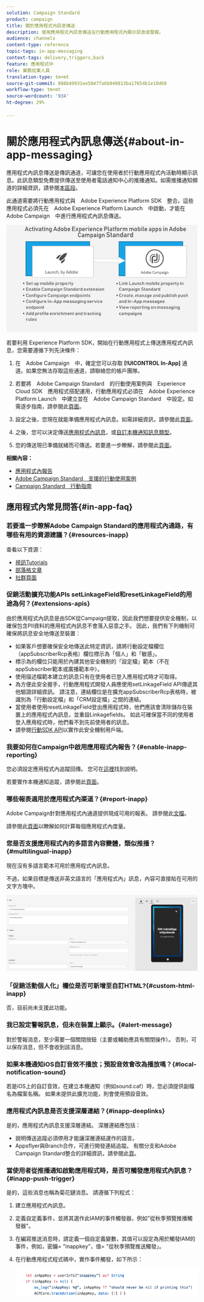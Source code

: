 ```yaml
---
solution: Campaign Standard
product: campaign
title: 關於應用程式內訊息傳送
description: 使用應用程式內訊息傳送在行動應用程式內顯示訊息或警報。
audience: channels
content-type: reference
topic-tags: in-app-messaging
context-tags: delivery,triggers,back
feature: 應用程式中
role: 業務從業人員
translation-type: tm+mt
source-git-commit: 088b49931ee5047fa6b949813ba17654b1e10d60
workflow-type: tm+mt
source-wordcount: '934'
ht-degree: 29%

---
```



# 關於應用程式內訊息傳送{#about-in-app-messaging}

應用程式內訊息傳送是傳訊通道，可讓您在使用者於行動應用程式內活動時顯示訊息。此訊息類型免費提供傳送至使用者電話通知中心的推播通知。如需推播通知頻道的詳細資訊，請參閱[本區段](../../channels/using/about-push-notifications.md)。

此通道需要將行動應用程式與　Adobe Experience Platform SDK　整合。這些應用程式必須先在　Adobe Experience Platform Launch　中啟動，才能在　Adobe Campaign　中進行應用程式內訊息傳送。

![](assets/launch_campaign.png)

若要利用 Experience Platform SDK，開始在行動應用程式上傳送應用程式內訊息，您需要遵循下列先決條件：

1. 在　Adobe Campaign　中，確定您可以存取 **[!UICONTROL In-App]** 通道。如果您無法存取這些通道，請聯絡您的帳戶團隊。

1. 若要將　Adobe Campaign Standard　的行動使用案例與　Experience Cloud SDK　應用程式搭配運用，行動應用程式必須在　Adobe Experience Platform Launch　中建立並在　Adobe Campaign Standard　中設定。如需逐步指南，請參閱此[頁面](https://helpx.adobe.com/tw/campaign/kb/configuring-app-sdk.html)。

1. 設定之後，您現在就能準備應用程式內訊息。如需詳細資訊，請參閱此[頁面](../../channels/using/preparing-and-sending-an-in-app-message.md#preparing-your-in-app-message)。

1. 之後，您可以決定傳送[應用程式內訊息](../../channels/using/customizing-an-in-app-message.md)，或[自訂本機通知訊息類型](../../channels/using/customizing-an-in-app-message.md#customizing-a-local-notification-message-type)。

1. 您的傳送現已準備就緒而可傳送。若要進一步瞭解，請參閱此[頁面](../../channels/using/preparing-and-sending-an-in-app-message.md#sending-your-in-app-message)。

**相關內容：**

* [應用程式內報告](../../reporting/using/in-app-report.md)
* [Adobe Campaign Standard　支援的行動使用案例](https://helpx.adobe.com/tw/campaign/kb/configure-launch-rules-acs-use-cases.html)
* [Campaign Standard　行動指南](https://helpx.adobe.com/tw/campaign/kb/acs-mobile.html)

## 應用程式內常見問答{#in-app-faq}

### 若要進一步瞭解Adobe Campaign Standard的應用程式內通路，有哪些有用的資源建議？{#resources-inapp}

查看以下資源：

* [視訊Tutorials](https://docs.adobe.com/content/help/en/campaign-standard-learn/tutorials/communication-channels/mobile/in-app/in-app-message-overview.html)
* [部落格文章](https://theblog.adobe.com/get-more-out-of-the-new-in-app-message-channel-from-adobe-campaign/)
* [社群頁面](https://experienceleaguecommunities.adobe.com/t5/adobe-campaign-standard/ct-p/adobe-campaign-standard-community)

### 促銷活動擴充功能APIs setLinkageField和resetLinkageField的用途為何？{#extensions-apis}

由於應用程式內訊息是由SDK從Campaign提取，因此我們想要提供安全機制，以確保包含PII資料的應用程式內訊息不會落入惡意之手。 因此，我們有下列機制可確保將訊息安全地傳送至裝置：

* 如果客戶想要確保安全地傳送此特定資訊，請將行動設定檔欄位（appSubscriberRcp表格）欄位標示為「個人」和「敏感」。
* 標示為的欄位只能用於內建其他安全機制的「設定檔」範本（不在appSubscriber範本或廣播範本中）。
* 使用描述檔範本建立的訊息只有在使用者已登入應用程式時才可取得。
* 為方便此安全握手，行動應用程式開發人員應使用setLinkageField API傳遞其他驗證詳細資訊。 請注意，連結欄位是在擴充appSubscriberRcp表格時，被識別為「行動設定檔」和「CRM設定檔」之間的連結。
* 當使用者使用resetLinkageField登出應用程式時，他們應該會清除儲存在裝置上的應用程式內訊息，並重設Linkagefields。 如此可確保當不同的使用者登入應用程式時，他們看不到先前使用者的訊息。
* 請參閱[行動SDK API](https://aep-sdks.gitbook.io/docs/using-mobile-extensions/adobe-campaign-standard/adobe-campaign-standard-api-reference)以實作此安全機制用戶端。

### 我要如何在Campaign中啟用應用程式內報告？{#enable-inapp-reporting}

您必須設定應用程式內追蹤回傳。 您可在[這裡](https://helpx.adobe.com/campaign/kb/config-app-in-launch.html#InApptrackingpostback)找到說明。

若要實作本機通知追蹤，請參閱此[頁面](../../administration/using/local-tracking.md)。

### 哪些報表適用於應用程式內渠道？{#report-inapp}

Adobe Campaign針對應用程式內通道提供現成可用的報表。 請參閱此[文檔](../../reporting/using/in-app-report.md)。

請參閱此[頁面](../../reporting/using/indicator-calculation.md#in-app-delivery)以瞭解如何計算每個應用程式內度量。

### 您是否支援應用程式內的多語言內容變體，類似推播？{#multilingual-inapp}

現在沒有多語言範本可用於應用程式內訊息。

不過，如果目標是傳送非英文語言的「應用程式內」訊息，內容可直接貼在可用的文字方塊中。

![](assets/faq_inapp.png)

### 「促銷活動個人化」欄位是否可新增至自訂HTML?{#custom-html-inapp}

否，目前尚未支援此功能。

### 我已設定警報訊息，但未在裝置上顯示。{#alert-message}

對於警報消息，至少需要一個關閉按鈕（主要或輔助應具有關閉操作）。 否則，可以保存消息，但不會收到該消息。

### 如果本機通知iOS自訂音效不播放；預設音效會改為播放嗎？{#local-notification-sound}

若是iOS上的自訂音效，在建立本機通知（例如sound.caf）時，您必須提供副檔名為檔案名稱。 如果未提供此擴充功能，則會使用預設音效。

### 應用程式內訊息是否支援深層連結？{#inapp-deeplinks}

是的，應用程式內訊息支援深層連結。 深層連結應包括：

* 說明傳送追蹤必須停用才能讓深層連結運作的語言。
* Appsflyer與Branch合作，可進行開發連結追蹤。 有關分支和Adobe Campaign Standard整合的詳細資訊，請參閱此[頁](https://help.branch.io/using-branch/docs/adobe-campaign-standard-1)。

### 當使用者從推播通知啟動應用程式時，是否可觸發應用程式內訊息？{#inapp-push-trigger}

是的，這些消息也稱為菊花鏈消息。 請遵循下列程式：

1. 建立應用程式內訊息。

1. 定義自定義事件，並將其選作此IAM的事件觸發器，例如&quot;從秋季預覽推播觸發器&quot;。

1. 在編寫推送消息時，請定義一個自定義變數，其值可以設定為用於觸發IAM的事件，例如，密鑰= &quot;inappkey&quot;，值= &quot;從秋季預覽推送觸發」。

1. 在行動應用程式程式碼中，實作事件觸發，如下所示：

   ![](assets/faq_inapp_2.png)
